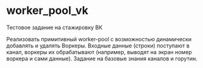 # worker_pool_vk
Тестовое задание на стажировку ВК

Реализовать примитивный worker-pool с возможностью динамически добавлять и удалять Воркеры. 
Входные данные (строки) поступают в канал, воркеры их обрабатывают (например, выводят на экран номер воркера и сами данные). 
Задание на базовые знания каналов и горутин.
